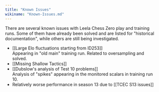 ```yaml
---
title: "Known Issues"
wikiname: "Known-Issues.md"
---
```

There are several known issues with Leela Chess Zero play and training runs.
Some of them have already been solved and are listed for "historical documentation", while others are still being investigated.

* [[Large Elo fluctuations starting from ID253]]  
  Appearing in "old main" training run. Related to oversampling and solved.
* [[Missing Shallow Tactics]]
* [[Dubslow's analysis of Test 10 problems]]  
  Analysis of "spikes" appearing in the monitored scalars in training run 10.
* Relatively worse performance in season 13 due to [[TCEC S13 issues]]